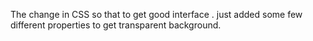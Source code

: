 The change in CSS so that to get good interface .
just added some few different properties to get transparent background.
